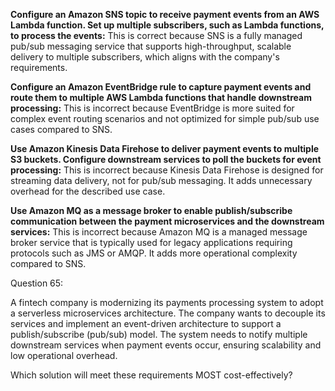 **Configure an Amazon SNS topic to receive payment events from an AWS Lambda function. Set up multiple subscribers, such as Lambda functions, to process the events:** This is correct because SNS is a fully managed pub/sub messaging service that supports high-throughput, scalable delivery to multiple subscribers, which aligns with the company's requirements.

**Configure an Amazon EventBridge rule to capture payment events and route them to multiple AWS Lambda functions that handle downstream processing:** This is incorrect because EventBridge is more suited for complex event routing scenarios and not optimized for simple pub/sub use cases compared to SNS.

**Use Amazon Kinesis Data Firehose to deliver payment events to multiple S3 buckets. Configure downstream services to poll the buckets for event processing:** This is incorrect because Kinesis Data Firehose is designed for streaming data delivery, not for pub/sub messaging. It adds unnecessary overhead for the described use case.

**Use Amazon MQ as a message broker to enable publish/subscribe communication between the payment microservices and the downstream services:** This is incorrect because Amazon MQ is a managed message broker service that is typically used for legacy applications requiring protocols such as JMS or AMQP. It adds more operational complexity compared to SNS.

Question 65:

A fintech company is modernizing its payments processing system to adopt a serverless microservices architecture. The company wants to decouple its services and implement an event-driven architecture to support a publish/subscribe (pub/sub) model. The system needs to notify multiple downstream services when payment events occur, ensuring scalability and low operational overhead.

Which solution will meet these requirements MOST cost-effectively?